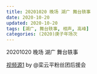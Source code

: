 ```yaml
---
title: 20201020 晚场 湖广 舞台轶事 
date: 2020-10-20
updated: 2020-10-20
tags: [湖广, 舞台轶事, 相声, 高峰]
categories: (2020)庚子年场次
---
```

20201020 晚场 湖广 舞台轶事 



[视频源1](https://weibo.com/6574451359/Jqp7xgjwg) by @栾云平粉丝团后援会


